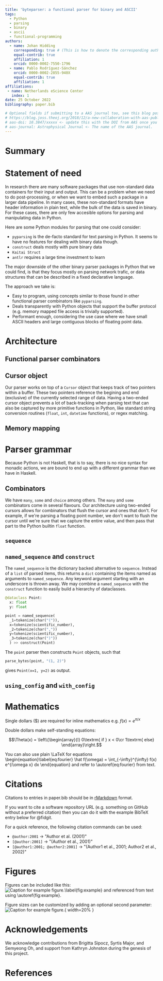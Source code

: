 ```yaml
---
title: 'byteparser: a functional parser for binary and ASCII'
tags:
  - Python
  - parsing
  - binary
  - ascii
  - functional-programming
authors:
  - name: Johan Hidding
    corresponding: true # (This is how to denote the corresponding author)
    equal-contrib: true
    affiliation: 1
    orcid: 0000-0002-7550-1796
  - name: Pablo Rodríguez-Sánchez
    orcid: 0000-0002-2855-940X
    equal-contrib: true
    affiliation: 1
affiliations:
 - name: Netherlands eScience Center
   index: 1
date: 25 October 2022
bibliography: paper.bib

# Optional fields if submitting to a AAS journal too, see this blog post:
# https://blog.joss.theoj.org/2018/12/a-new-collaboration-with-aas-publishing
# aas-doi: 10.3847/xxxxx <- update this with the DOI from AAS once you know it.
# aas-journal: Astrophysical Journal <- The name of the AAS journal.
---
```


# Summary

# Statement of need
In research there are many software packages that use non-standard data containers for their input and output. This can be a problem when we need to do post-processing, or when we want to embed such a package in a larger data pipeline. In many cases, these non-standard formats have header information in plain text, while the bulk of the data is saved in binary. For these cases, there are only few accesible options for parsing and manipulating data in Python.

Here are some Python modules for parsing that one could consider:
- `pyparsing` is the de-facto standard for text parsing in Python. It seems to have no features for dealing with binary data though.
- `construct` deals mostly with pure binary data
- `Kaitai Struct`
- `antlr` requires a large time investment to learn

The major downside of the other binary parser packages in Python that we could find, is that they focus mostly on parsing network trafic, or data structures that can be described in a fixed declarative language.

The approach we take is:
- Easy to program, using concepts similar to those found in other functional parser combinators like `pyparsing`.
- Deals transparently with Python objects that support the buffer protocol (e.g. memory mapped file access is trivially supported).
- Performant enough, considering the use case where we have small ASCII headers and large contiguous blocks of floating point data.

# Architecture

## Functional parser combinators

## Cursor object
Our parser works on top of a `Cursor` object that keeps track of two pointers within a buffer. These two pointers reference the begining and end (exclusive) of the currently selected range of data. Having a two-ended cursor object prevents a lot of back-tracking when parsing text that can also be captured by more primitive functions in Python, like standard string conversion routines (`float`, `int`, `datetime` functions), or regex matching.

## Memory mapping

# Parser grammar
Because Python is not Haskell, that is to say, there is no nice syntax for monadic actions, we are bound to end up with a different grammar than we have in Haskell.

## Combinators
We have `many`, `some` and `choice` among others. The `many` and `some` combinators come in several flavours. Our architecture using two-ended cursors allows for combinators that flush the cursor and ones that don't. For example, if we're parsing a floating point number, we don't want to flush the cursor until we're sure that we capture the entire value, and then pass that part to the Python builtin `float` function. 

## `sequence`

## `named_sequence` and `construct`
The `named_sequence` is the dictionary backed alternative to `sequence`. Instead of a `list` of parsed items, this returns a `dict` containing the items named as arguments to `named_sequence`. Any keyword argument starting with an underscore is thrown away. We may combine a `named_sequence` with the `construct` function to easily build a hierarchy of dataclasses.

```python
@dataclass Point:
  x: float
  y: float
```

```python
point = named_sequence(
  _1=tokenize(char("(")),
  x=tokenize(scientific_number),
  _2=tokenize(char(","))
  y=tokenize(scientific_number),
  _3=tokenize(char(")"))
  ) >> construct(Point)
```

The `point` parser then constructs `Point` objects, such that

```python
parse_bytes(point, "(1, 2)")
```

gives `Point(x=1, y=2)` as output.

## `using_config` and `with_config`

# Mathematics

Single dollars ($) are required for inline mathematics e.g. $f(x) = e^{\pi/x}$

Double dollars make self-standing equations:

$$\Theta(x) = \left\{\begin{array}{l}
0\textrm{ if } x < 0\cr
1\textrm{ else}
\end{array}\right.$$

You can also use plain \LaTeX for equations
\begin{equation}\label{eq:fourier}
\hat f(\omega) = \int_{-\infty}^{\infty} f(x) e^{i\omega x} dx
\end{equation}
and refer to \autoref{eq:fourier} from text.

# Citations

Citations to entries in paper.bib should be in
[rMarkdown](http://rmarkdown.rstudio.com/authoring_bibliographies_and_citations.html)
format.

If you want to cite a software repository URL (e.g. something on GitHub without a preferred
citation) then you can do it with the example BibTeX entry below for @fidgit.

For a quick reference, the following citation commands can be used:
- `@author:2001`  ->  "Author et al. (2001)"
- `[@author:2001]` -> "(Author et al., 2001)"
- `[@author1:2001; @author2:2001]` -> "(Author1 et al., 2001; Author2 et al., 2002)"

# Figures

Figures can be included like this:
![Caption for example figure.\label{fig:example}](figure.png)
and referenced from text using \autoref{fig:example}.

Figure sizes can be customized by adding an optional second parameter:
![Caption for example figure.](figure.png){ width=20% }

# Acknowledgements

We acknowledge contributions from Brigitta Sipocz, Syrtis Major, and Semyeong
Oh, and support from Kathryn Johnston during the genesis of this project.

# References
